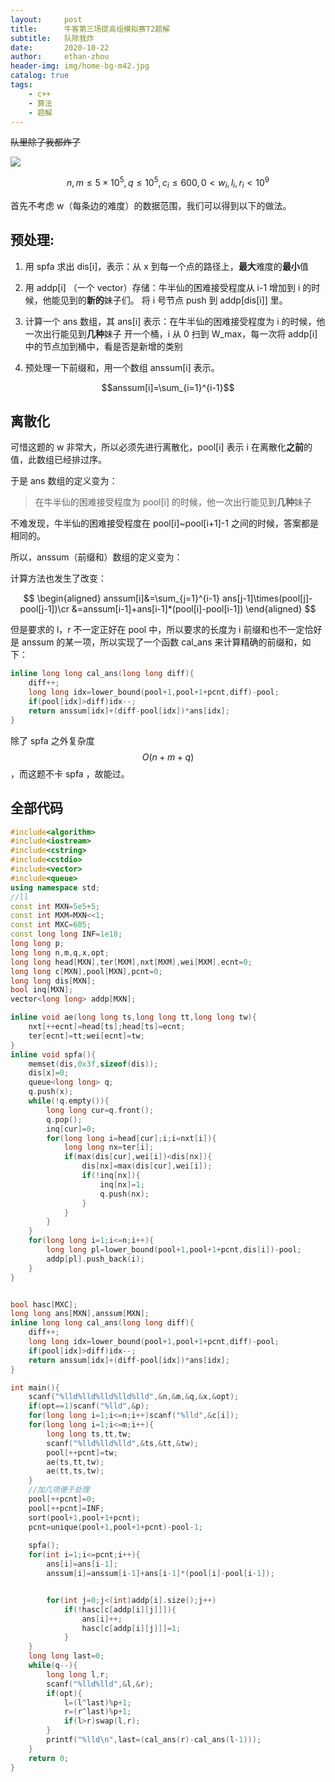 ```yaml
---
layout:     post
title:      牛客第三场提高组模拟赛T2题解
subtitle:   队除我炸
date:       2020-10-22
author:     ethan-zhou
header-img: img/home-bg-m42.jpg
catalog: true
tags:
    - c++
    - 算法
    - 题解
---
```


~~队里除了我都炸了~~

![](https://pic.downk.cc/item/5f9233eb1cd1bbb86be2ac3f.png)

$$
n,m \leq 5\times 10^5,q \leq 10^5,c_i\leq 600, 0<w_i,l_i,r_i < 10^9
$$

首先不考虑 w（每条边的难度）的数据范围，我们可以得到以下的做法。
## 预处理:

1. 用 spfa 求出 dis[i]，表示：从 x 到每一个点的路径上，**最大**难度的**最小**值


2. 用 addp[i] （一个 vector）存储：牛半仙的困难接受程度从 i-1 增加到 i 的时候，他能见到的**新的**妹子们。
将 i 号节点 push 到 addp[dis[i]] 里。


3.  计算一个 ans 数组，其 ans[i] 表示：在牛半仙的困难接受程度为 i 的时候，他一次出行能见到**几种**妹子
开一个桶，i 从 0 扫到 W_max，每一次将 addp[i] 中的节点加到桶中，看是否是新增的类别


4.  预处理一下前缀和，用一个数组 anssum[i] 表示。

$$anssum[i]=\sum_{i=1}^{i-1}$$




## 离散化

可惜这题的 w 非常大，所以必须先进行离散化，pool[i] 表示 i 在离散化**之前**的值，此数组已经排过序。

于是 ans 数组的定义变为：
> 在牛半仙的困难接受程度为 pool[i] 的时候，他一次出行能见到**几种**妹子

不难发现，牛半仙的困难接受程度在 pool[i]~pool[i+1]-1 之间的时候，答案都是相同的。

所以，anssum（前缀和）数组的定义变为：

计算方法也发生了改变：

$$
\begin{aligned}
anssum[i]&=\sum_{j=1}^{i-1} ans[j-1]\times(pool[j]-pool[j-1])\cr
&=anssum[i-1]+ans[i-1]*(pool[i]-pool[i-1])
\end{aligned}
$$

但是要求的 l，r 不一定正好在 pool 中，所以要求的长度为 i 前缀和也不一定恰好是 anssum 的某一项，所以实现了一个函数 cal_ans 来计算精确的前缀和，如下：
```cpp
inline long long cal_ans(long long diff){
	diff++;
	long long idx=lower_bound(pool+1,pool+1+pcnt,diff)-pool;
	if(pool[idx]>diff)idx--;
	return anssum[idx]+(diff-pool[idx])*ans[idx];
}
```

除了 spfa 之外复杂度 $$O(n+m+q)$$，而这题不卡 spfa ，故能过。

## 全部代码

```cpp
#include<algorithm>
#include<iostream>
#include<cstring>
#include<cstdio>
#include<vector>
#include<queue>
using namespace std;
//ll
const int MXN=5e5+5;
const int MXM=MXN<<1;
const int MXC=605;
const long long INF=1e18;
long long p;
long long n,m,q,x,opt;
long long head[MXN],ter[MXM],nxt[MXM],wei[MXM],ecnt=0;
long long c[MXN],pool[MXN],pcnt=0;
long long dis[MXN];
bool inq[MXN];
vector<long long> addp[MXN];

inline void ae(long long ts,long long tt,long long tw){
	nxt[++ecnt]=head[ts];head[ts]=ecnt;
	ter[ecnt]=tt;wei[ecnt]=tw;
}
inline void spfa(){
	memset(dis,0x3f,sizeof(dis));
	dis[x]=0;
	queue<long long> q;
	q.push(x);
	while(!q.empty()){
		long long cur=q.front();
		q.pop();
		inq[cur]=0;
		for(long long i=head[cur];i;i=nxt[i]){
			long long nx=ter[i];
			if(max(dis[cur],wei[i])<dis[nx]){
				dis[nx]=max(dis[cur],wei[i]);
				if(!inq[nx]){
					inq[nx]=1;
					q.push(nx);
				}
			}
		}
	}
	for(long long i=1;i<=n;i++){
		long long pl=lower_bound(pool+1,pool+1+pcnt,dis[i])-pool;
		addp[pl].push_back(i);
	}
}


bool hasc[MXC];
long long ans[MXN],anssum[MXN];
inline long long cal_ans(long long diff){
	diff++;
	long long idx=lower_bound(pool+1,pool+1+pcnt,diff)-pool;
	if(pool[idx]>diff)idx--;
	return anssum[idx]+(diff-pool[idx])*ans[idx];
}

int main(){
	scanf("%lld%lld%lld%lld%lld",&n,&m,&q,&x,&opt);
	if(opt==1)scanf("%lld",&p);
	for(long long i=1;i<=n;i++)scanf("%lld",&c[i]);
	for(long long i=1;i<=m;i++){
		long long ts,tt,tw;
		scanf("%lld%lld%lld",&ts,&tt,&tw);
		pool[++pcnt]=tw;
		ae(ts,tt,tw);
		ae(tt,ts,tw);
	}
	//加几项便于处理
	pool[++pcnt]=0;
	pool[++pcnt]=INF;
	sort(pool+1,pool+1+pcnt);
	pcnt=unique(pool+1,pool+1+pcnt)-pool-1;
	
	spfa();
	for(int i=1;i<=pcnt;i++){
		ans[i]=ans[i-1];
		anssum[i]=anssum[i-1]+ans[i-1]*(pool[i]-pool[i-1]);


		for(int j=0;j<(int)addp[i].size();j++)
			if(!hasc[c[addp[i][j]]]){
				ans[i]++;
				hasc[c[addp[i][j]]]=1;
			}
	}
	long long last=0;
	while(q--){
		long long l,r;
		scanf("%lld%lld",&l,&r);
		if(opt){
			l=(l^last)%p+1;
			r=(r^last)%p+1;
			if(l>r)swap(l,r);
		}
		printf("%lld\n",last=(cal_ans(r)-cal_ans(l-1)));
	}
	return 0;
}
```
<!--stackedit_data:
eyJoaXN0b3J5IjpbMTk1ODA0MDUxMF19
-->
